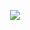 
<p align="center">
  <a href="https://skillicons.dev">
    <img src="https://skillicons.dev/icons?i=neovim,vscode,git,bash,kubernetes,docker,python,django,fastapi,flask,js,nuxtjs,vue,postgres,mongo" />
  </a>
</p>

